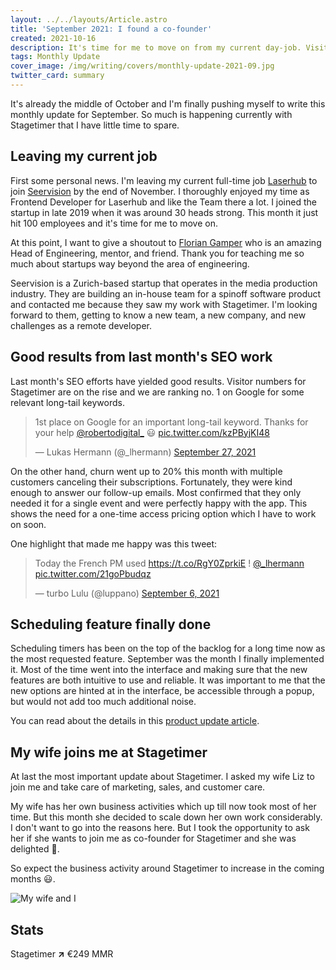 ```yaml
---
layout: ../../layouts/Article.astro
title: 'September 2021: I found a co-founder'
created: 2021-10-16
description: It's time for me to move on from my current day-job. Visitor numbers for Stagetimer are on the rise. A big feature droped and my wife joins me as co-founder.
tags: Monthly Update
cover_image: /img/writing/covers/monthly-update-2021-09.jpg
twitter_card: summary
---
```


It's already the middle of October and I'm finally pushing myself to write this monthly update for September. So much is happening currently with Stagetimer that I have little time to spare.

## Leaving my current job

First some personal news. I'm leaving my current full-time job [Laserhub](https://laserhub.com/) to join [Seervision](https://www.seervision.com/) by the end of November. I thoroughly enjoyed my time as Frontend Developer for Laserhub and like the Team there a lot. I joined the startup in late 2019 when it was around 30 heads strong. This month it just hit 100 employees and it's time for me to move on.

At this point, I want to give a shoutout to [Florian Gamper](https://www.linkedin.com/in/floriangamper/) who is an amazing Head of Engineering, mentor, and friend. Thank you for teaching me so much about startups way beyond the area of engineering.

Seervision is a Zurich-based startup that operates in the media production industry. They are building an in-house team for a spinoff software product and contacted me because they saw my work with Stagetimer. I'm looking forward to them, getting to know a new team, a new company, and new challenges as a remote developer.

## Good results from last month's SEO work

Last month's SEO efforts have yielded good results. Visitor numbers for Stagetimer are on the rise and we are ranking no. 1 on Google for some relevant long-tail keywords.

<blockquote class="twitter-tweet"><p lang="en" dir="ltr">1st place on Google for an important long-tail keyword. Thanks for your help <a href="https://twitter.com/robertodigital_?ref_src=twsrc%5Etfw">@robertodigital_</a> 😃 <a href="https://t.co/kzPByjKI48">pic.twitter.com/kzPByjKI48</a></p>&mdash; Lukas Hermann (@_lhermann) <a href="https://twitter.com/_lhermann/status/1442403640535306242?ref_src=twsrc%5Etfw">September 27, 2021</a></blockquote>

On the other hand, churn went up to 20% this month with multiple customers canceling their subscriptions. Fortunately, they were kind enough to answer our follow-up emails. Most confirmed that they only needed it for a single event and were perfectly happy with the app. This shows the need for a one-time access pricing option which I have to work on soon.

One highlight that made me happy was this tweet:

<blockquote class="twitter-tweet"><p lang="en" dir="ltr">Today the French PM used <a href="https://t.co/RgY0ZprkiE">https://t.co/RgY0ZprkiE</a> ! <a href="https://twitter.com/_lhermann?ref_src=twsrc%5Etfw">@_lhermann</a> <a href="https://t.co/21goPbudqz">pic.twitter.com/21goPbudqz</a></p>&mdash; turbo Lulu (@luppano) <a href="https://twitter.com/luppano/status/1434827729531179009?ref_src=twsrc%5Etfw">September 6, 2021</a></blockquote>

## Scheduling feature finally done

Scheduling timers has been on the top of the backlog for a long time now as the most requested feature. September was the month I finally implemented it. Most of the time went into the interface and making sure that the new features are both intuitive to use and reliable. It was important to me that the new options are hinted at in the interface, be accessible through a popup, but would not add too much additional noise.

You can read about the details in this [product update article](https://stagetimer.ck.page/posts/schedule-timers-event-rundown-and-12h-format).

## My wife joins me at Stagetimer

At last the most important update about Stagetimer. I asked my wife Liz to join me and take care of marketing, sales, and customer care.

My wife has her own business activities which up till now took most of her time. But this month she decided to scale down her own work considerably. I don't want to go into the reasons here. But I took the opportunity to ask her if she wants to join me as co-founder for Stagetimer and she was delighted 🎉.

So expect the business activity around Stagetimer to increase in the coming months 😃.

![My wife and I](/img/writing/covers/monthly-update-2021-09.jpg)

## Stats

Stagetimer <strong class="text-green-600">↗</strong> €249 MMR
